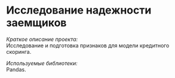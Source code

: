 # Исследование надежности заемщиков
*Краткое описание проекта:*  
Исследование и подготовка признаков для модели кредитного скоринга.

*Используемые библиотеки:*  
Pandas.
